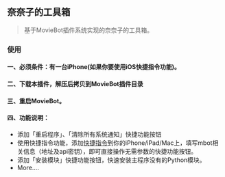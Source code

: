 <center><img src="https://raw.githubusercontent.com/htnanako/MovieBot_plugins/main/NaNaKo_ToolBox/logo.png"  alt=""/></center>


## 奈奈子的工具箱

> 基于MovieBot插件系统实现的奈奈子的工具箱。

### 使用

#### 一、必须条件：有一台iPhone(如果你要使用iOS快捷指令功能)。

#### 二、下载本插件，解压后拷贝到MovieBot插件目录

#### 三、重启MovieBot。

#### 四、功能说明：

- 添加「重启程序」、「清除所有系统通知」快捷功能按钮
- 使用快捷指令功能，添加[快捷指令](https://www.icloud.com/shortcuts/6291825ef5e14ece90173042de00126f)到你的iPhone/iPad/Mac上，填写mbot相关信息（地址及api密钥），即可直接操作无需参数的快捷功能按钮。
- 添加「安装模块」快捷功能按钮，快速安装主程序没有的Python模块。
- More....